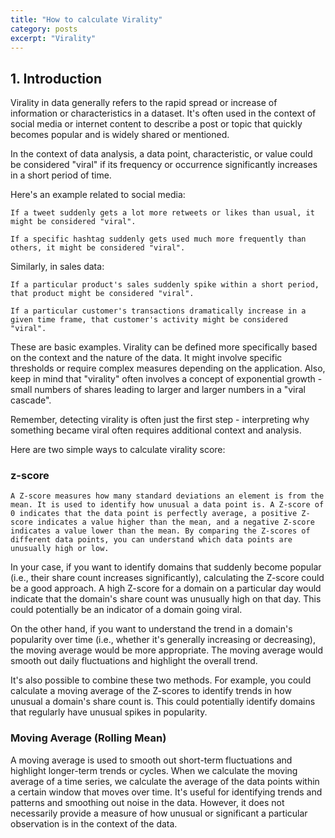 ```yaml
---
title: "How to calculate Virality"
category: posts
excerpt: "Virality"
---
```


## <a id="introduction">1. Introduction</a>
Virality in data generally refers to the rapid spread or increase of information or characteristics in a dataset. It's often used in the context of social media or internet content to describe a post or topic that quickly becomes popular and is widely shared or mentioned.

In the context of data analysis, a data point, characteristic, or value could be considered "viral" if its frequency or occurrence significantly increases in a short period of time.

Here's an example related to social media:

    If a tweet suddenly gets a lot more retweets or likes than usual, it might be considered "viral".

    If a specific hashtag suddenly gets used much more frequently than others, it might be considered "viral".

Similarly, in sales data:

    If a particular product's sales suddenly spike within a short period, that product might be considered "viral".

    If a particular customer's transactions dramatically increase in a given time frame, that customer's activity might be considered "viral".

These are basic examples. Virality can be defined more specifically based on the context and the nature of the data. It might involve specific thresholds or require complex measures depending on the application. Also, keep in mind that "virality" often involves a concept of exponential growth - small numbers of shares leading to larger and larger numbers in a "viral cascade".

Remember, detecting virality is often just the first step - interpreting why something became viral often requires additional context and analysis.

Here are two simple ways to calculate virality score:

### z-score
   
    A Z-score measures how many standard deviations an element is from the mean. It is used to identify how unusual a data point is. A Z-score of 0 indicates that the data point is perfectly average, a positive Z-score indicates a value higher than the mean, and a negative Z-score indicates a value lower than the mean. By comparing the Z-scores of different data points, you can understand which data points are unusually high or low.

In your case, if you want to identify domains that suddenly become popular (i.e., their share count increases significantly), calculating the Z-score could be a good approach. A high Z-score for a domain on a particular day would indicate that the domain's share count was unusually high on that day. This could potentially be an indicator of a domain going viral.

On the other hand, if you want to understand the trend in a domain's popularity over time (i.e., whether it's generally increasing or decreasing), the moving average would be more appropriate. The moving average would smooth out daily fluctuations and highlight the overall trend.

It's also possible to combine these two methods. For example, you could calculate a moving average of the Z-scores to identify trends in how unusual a domain's share count is. This could potentially identify domains that regularly have unusual spikes in popularity.

### Moving Average (Rolling Mean)
  A moving average is used to smooth out short-term fluctuations and highlight longer-term trends or cycles. When we calculate the moving average of a time series, we calculate the average of the data points within a certain window that moves over time. It's useful for identifying trends and patterns and smoothing out noise in the data.
However, it does not necessarily provide a measure of how unusual or significant a particular observation is in the context of the data.
